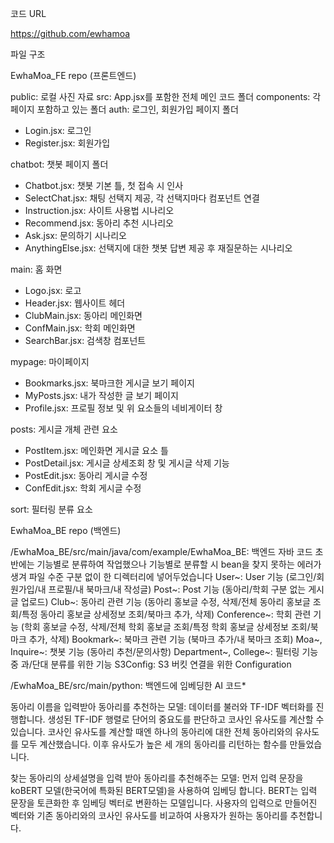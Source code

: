 코드 URL

https://github.com/ewhamoa



파일 구조

EwhaMoa_FE repo (프론트엔드)

public: 로컬 사진 자료
src: App.jsx를 포함한 전체 메인 코드 폴더
components: 각 페이지 포함하고 있는 폴더
auth: 로그인, 회원가입 페이지 폴더
- Login.jsx: 로그인
- Register.jsx: 회원가입

chatbot: 챗봇 페이지 폴더
- Chatbot.jsx: 챗봇 기본 틀, 첫 접속 시 인사
- SelectChat.jsx: 채팅 선택지 제공, 각 선택지마다 컴포넌트 연결
- Instruction.jsx: 사이트 사용법 시나리오
- Recommend.jsx: 동아리 추천 시나리오
- Ask.jsx: 문의하기 시나리오
- AnythingElse.jsx: 선택지에 대한 챗봇 답변 제공 후 재질문하는 시나리오

main: 홈 화면
- Logo.jsx: 로고
- Header.jsx: 웹사이트 헤더
- ClubMain.jsx: 동아리 메인화면
- ConfMain.jsx: 학회 메인화면
- SearchBar.jsx: 검색창 컴포넌트

mypage: 마이페이지
- Bookmarks.jsx: 북마크한 게시글 보기 페이지
- MyPosts.jsx: 내가 작성한 글 보기 페이지
- Profile.jsx: 프로필 정보 및 위 요소들의 네비게이터 창

posts: 게시글 개체 관련 요소
- PostItem.jsx: 메인화면 게시글 요소 틀
- PostDetail.jsx: 게시글 상세조회 창 및 게시글 삭제 기능
- PostEdit.jsx: 동아리 게시글 수정
- ConfEdit.jsx: 학회 게시글 수정

sort: 필터링 분류 요소


EwhaMoa_BE repo (백엔드)

/EwhaMoa_BE/src/main/java/com/example/EwhaMoa_BE: 백엔드 자바 코드
초반에는 기능별로 분류하여 작업했으나 기능별로 분류할 시 bean을 찾지 못하는 에러가 생겨 파일 수준 구분 없이 한 디렉터리에 넣어두었습니다
User~: User 기능 (로그인/회원가입/내 프로필/내 북마크/내 작성글)
Post~: Post 기능 (동아리/학회 구분 없는 게시글 업로드)
Club~: 동아리 관련 기능 (동아리 홍보글 수정, 삭제/전체 동아리 홍보글 조회/특정 동아리 홍보글 상세정보 조회/북마크 추가, 삭제)
Conference~: 학회 관련 기능 (학회 홍보글 수정, 삭제/전체 학회 홍보글 조회/특정 학회 홍보글 상세정보 조회/북마크 추가, 삭제)
Bookmark~: 북마크 관련 기능 (북마크 추가/내 북마크 조회)
Moa~, Inquire~: 챗봇 기능 (동아리 추천/문의사항)
Department~, College~: 필터링 기능 중 과/단대 분류를 위한 기능
S3Config: S3 버킷 연결을 위한 Configuration


/EwhaMoa_BE/src/main/python: 백엔드에 임베딩한 AI 코드*

동아리 이름을 입력받아 동아리를 추천하는 모델:
데이터를 불러와 TF-IDF 벡터화를 진행합니다. 생성된 TF-IDF 행렬로 단어의 중요도를 판단하고 코사인 유사도를 계산할 수 있습니다. 코사인 유사도를 계산할 때엔 하나의 동아리에 대한 전체 동아리와의 유사도를 모두 계산했습니다. 이후 유사도가 높은 세 개의 동아리를 리턴하는 함수를 만들었습니다.

찾는 동아리의 상세설명을 입력 받아 동아리를 추천해주는 모델: 
먼저 입력 문장을 koBERT 모델(한국어에 특화된 BERT모델)을 사용하여 임베딩 합니다. BERT는 입력 문장을 토큰화한 후 임베딩 벡터로 변환하는 모델입니다. 사용자의 입력으로 만들어진 벡터와 기존 동아리와의 코사인 유사도를 비교하여 사용자가 원하는 동아리를 추천합니다.
